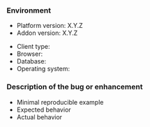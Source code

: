 <!-- 
Please use https://www.cuba-platform.com/discuss for discussion, support, and reporting problems about Multitenancy-addon.
This repository is only for issues of the Multitenancy-addon.

When creating an issue, provide as much as possible of the following information: 
-->

### Environment

- Platform version: X.Y.Z <!-- e.g. 6.8.7 -->
- Addon version: X.Y.Z <!-- e.g. 1.2.3 -->
<!-- Optional. Remove irrelevant lines. -->
- Client type: <!-- Web, Polymer, Portal, Desktop -->
- Browser: <!-- Chrome, etc. -->
- Database: <!-- PostgreSQL, etc. -->
- Operating system: <!-- Windows, Linux, macOS -->

### Description of the bug or enhancement

- Minimal reproducible example
- Expected behavior
- Actual behavior

